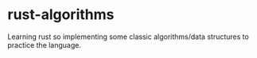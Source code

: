 # rust-algorithms

Learning rust so implementing some classic algorithms/data structures to practice the language.
